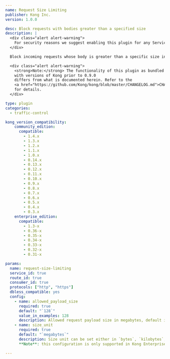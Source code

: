 ```yaml
---
name: Request Size Limiting
publisher: Kong Inc.
version: 1.0.0

desc: Block requests with bodies greater than a specified size
description: |
  <div class="alert alert-warning">
    For security reasons we suggest enabling this plugin for any Service you add to Kong to prevent a DOS (Denial of Service) attack.
  </div>

  Block incoming requests whose body is greater than a specific size in megabytes.

  <div class="alert alert-warning">
    <strong>Note:</strong> The functionality of this plugin as bundled
    with versions of Kong prior to 0.9.0
    differs from what is documented herein. Refer to the
    <a href="https://github.com/Kong/kong/blob/master/CHANGELOG.md">CHANGELOG</a>
    for details.
  </div>

type: plugin
categories:
  - traffic-control

kong_version_compatibility:
    community_edition:
      compatible:
        - 1.4.x
        - 1.3.x
        - 1.2.x
        - 1.1.x
        - 1.0.x
        - 0.14.x
        - 0.13.x
        - 0.12.x
        - 0.11.x
        - 0.10.x
        - 0.9.x
        - 0.8.x
        - 0.7.x
        - 0.6.x
        - 0.5.x
        - 0.4.x
        - 0.3.x
    enterprise_edition:
      compatible:
        - 1.3-x
        - 0.36-x
        - 0.35-x
        - 0.34-x
        - 0.33-x
        - 0.32-x
        - 0.31-x

params:
  name: request-size-limiting
  service_id: true
  route_id: true
  consumer_id: true
  protocols: ["http", "https"]
  dbless_compatible: yes
  config:
    - name: allowed_payload_size
      required: true
      default: "`128`"
      value_in_examples: 128
      description: Allowed request payload size in megabytes, default is `128` (128000000 Bytes)
    - name: size_unit
      required: true
      default: "`megabytes`"
      description: Size unit can be set either in `bytes`, `kilobytes`, or `megabytes`.
      **Note**: this configuration is only supported in Kong Enterprise 1.3 and above, and may eventually extend to Kong Gateway 

---
```

